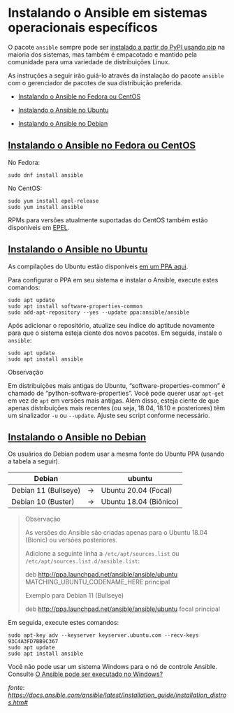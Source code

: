 Instalando o Ansible em sistemas operacionais específicos
==========================================================================================================================================

O pacote `ansible` sempre pode ser [instalado a partir do PyPI usando pip](https://docs.ansible.com/ansible/latest/installation_guide/intro_installation.html#intro-installation-guide) na maioria dos sistemas, mas também é empacotado e mantido pela comunidade para uma variedade de distribuições Linux.

As instruções a seguir irão guiá-lo através da instalação do pacote `ansible` com o gerenciador de pacotes de sua distribuição preferida.

* [Instalando o Ansible no Fedora ou CentOS](https://docs.ansible.com/ansible/latest/installation_guide/installation_distros.htm#installing-ansible-on-fedora-or-centos)
    
* [Instalando o Ansible no Ubuntu](https://docs.ansible.com/ansible/latest/installation_guide/installation_distros.htm#installing-ansible-on-ubuntu)
    
* [Instalando o Ansible no Debian](https://docs.ansible.com/ansible/latest/installation_guide/installation_distros.htm#installing-ansible-on-debian)
  

[Instalando o Ansible no Fedora ou CentOS](https://docs.ansible.com/ansible/latest/installation_guide/installation_distros.htm#installing-ansible-on-fedora-or-centos)
-----------------------------------------------------------------------------------------------------------------------

No Fedora:

```console 
sudo dnf install ansible
``` 
No CentOS:

```console 
sudo yum install epel-release
sudo yum install ansible
```

RPMs para versões atualmente suportadas do CentOS também estão disponíveis em [EPEL](https://fedoraproject.org/wiki/EPEL).

[Instalando o Ansible no Ubuntu](https://docs.ansible.com/ansible/latest/installation_guide/installation_distros.htm#installing-ansible-on-ubuntu)
----------------------------------------------------------------------------------------------------

As compilações do Ubuntu estão disponíveis [em um PPA aqui](https://launchpad.net/~ansible/+archive/ubuntu/ansible).

Para configurar o PPA em seu sistema e instalar o Ansible, execute estes comandos:

```console 
sudo apt update
sudo apt install software-properties-common
sudo add-apt-repository --yes --update ppa:ansible/ansible
```

Após adicionar o repositório, atualize seu índice do aptitude novamente para que o sistema esteja ciente dos novos pacotes. Em seguida, instale o `ansible`:

```console 
sudo apt update
sudo apt install ansible
```

Observação

Em distribuições mais antigas do Ubuntu, “software-properties-common” é chamado de “python-software-properties”. Você pode querer usar `apt-get` em vez de `apt` em versões mais antigas. Além disso, esteja ciente de que apenas distribuições mais recentes (ou seja, 18.04, 18.10 e posteriores) têm um sinalizador `-u` ou `--update`. Ajuste seu script conforme necessário.

[Instalando o Ansible no Debian](https://docs.ansible.com/ansible/latest/installation_guide/installation_distros.htm#id3)
----------------------------------------------------------------------------------------------------

Os usuários do Debian podem usar a mesma fonte do Ubuntu PPA (usando a tabela a seguir).

| Debian               |     | ubuntu                   |
| -------------------- | --- | ------------------------ |
| Debian 11 (Bullseye) | \-> | Ubuntu 20.04 (Focal)     |
| Debian 10 (Buster)   | \-> | Ubuntu 18.04 (Biônico)   |

>Observação
>
>As versões do Ansible são criadas apenas para o Ubuntu 18.04 (Bionic) ou versões posteriores.
>
>Adicione a seguinte linha a `/etc/apt/sources.list` ou `/etc/apt/sources.list.d/ansible.list`:
>
>deb http://ppa.launchpad.net/ansible/ansible/ubuntu MATCHING\_UBUNTU\_CODENAME\_HERE principal
>
>Exemplo para Debian 11 (Bullseye)
>
>deb http://ppa.launchpad.net/ansible/ansible/ubuntu focal principal
>

Em seguida, execute estes comandos:

```console 
sudo apt-key adv --keyserver keyserver.ubuntu.com --recv-keys 93C4A3FD7BB9C367
sudo apt update
sudo apt install ansible
```

Você não pode usar um sistema Windows para o nó de controle Ansible. Consulte [O Ansible pode ser executado no Windows?](https://docs.ansible.com/ansible/latest/os_guide/windows_faq.html#windows-faq-ansible)

_fonte_: _https://docs.ansible.com/ansible/latest/installation_guide/installation_distros.htm#_